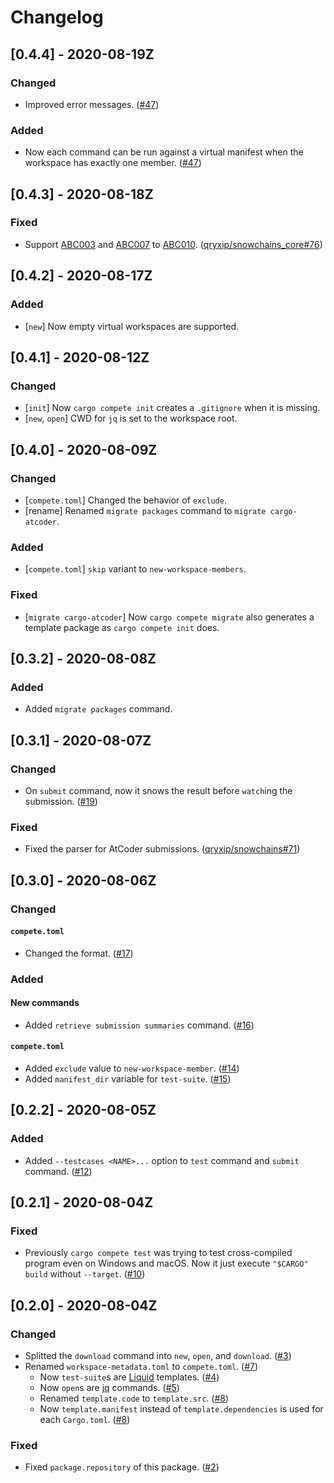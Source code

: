 # Changelog

## [0.4.4] - 2020-08-19Z

### Changed

- Improved error messages. ([#47](https://github.com/qryxip/cargo-compete/pull/47))

### Added

- Now each command can be run against a virtual manifest when the workspace has exactly one member. ([#47](https://github.com/qryxip/cargo-compete/pull/47))

## [0.4.3] - 2020-08-18Z

### Fixed

- Support [ABC003](https://atcoder.jp/contests/abc003) and [ABC007](https://atcoder.jp/contests/abc007) to [ABC010](https://atcoder.jp/contests/abc010). ([qryxip/snowchains_core#76](https://github.com/qryxip/snowchains/pull/76))

## [0.4.2] - 2020-08-17Z

### Added

- [`new`] Now empty virtual workspaces are supported.

## [0.4.1] - 2020-08-12Z

### Changed

- [`init`] Now `cargo compete init` creates a `.gitignore` when it is missing.
- [`new`, `open`] CWD for `jq` is set to the workspace root.

## [0.4.0] - 2020-08-09Z

### Changed

- [`compete.toml`] Changed the behavior of `exclude`.
- [rename] Renamed `migrate packages` command to `migrate cargo-atcoder`.

### Added

- [`compete.toml`] `skip` variant to `new-workspace-members`.

### Fixed

- [`migrate cargo-atcoder`] Now `cargo compete migrate` also generates a template package as `cargo compete init` does.

## [0.3.2] - 2020-08-08Z

### Added

- Added `migrate packages` command.

## [0.3.1] - 2020-08-07Z

### Changed

- On `submit` command, now it snows the result before `watch`ing the submission. ([#19](https://github.com/qryxip/cargo-compete/pull/19))

### Fixed

- Fixed the parser for AtCoder submissions. ([qryxip/snowchains#71](https://github.com/qryxip/snowchains/pull/71))

## [0.3.0] - 2020-08-06Z

### Changed

#### `compete.toml`

- Changed the format. ([#17](https://github.com/qryxip/cargo-compete/pull/17))

### Added

#### New commands

- Added `retrieve submission summaries` command. ([#16](https://github.com/qryxip/cargo-compete/pull/16))

#### `compete.toml`

- Added `exclude` value to `new-workspace-member`. ([#14](https://github.com/qryxip/cargo-compete/pull/14))
- Added `manifest_dir` variable for `test-suite`. ([#15](https://github.com/qryxip/cargo-compete/pull/15))

## [0.2.2] - 2020-08-05Z

### Added

- Added `--testcases <NAME>...` option to `test` command and `submit` command. ([#12](https://github.com/qryxip/cargo-compete/pull/12))

## [0.2.1] - 2020-08-04Z

### Fixed

- Previously `cargo compete test` was trying to test cross-compiled program even on Windows and macOS. Now it just execute `"$CARGO" build` without `--target`. ([#10](https://github.com/qryxip/cargo-compete/pull/10))

## [0.2.0] - 2020-08-04Z

### Changed

- Splitted the `download` command into `new`, `open`, and `download`. ([#3](https://github.com/qryxip/cargo-compete/pull/3))
- Renamed `workspace-metadata.toml` to `compete.toml`. ([#7](https://github.com/qryxip/cargo-compete/pull/7))
    - Now `test-suite`s are [Liquid](https://shopify.github.io/liquid/) templates.  ([#4](https://github.com/qryxip/cargo-compete/pull/4))
    - Now `open`s are [jq](https://github.com/stedolan/jq) commands. ([#5](https://github.com/qryxip/cargo-compete/pull/5))
    - Renamed `template.code` to `template.src`.  ([#8](https://github.com/qryxip/cargo-compete/pull/8))
    - Now `template.manifest` instead of `template.dependencies` is used for each `Cargo.toml`.  ([#8](https://github.com/qryxip/cargo-compete/pull/8))

### Fixed

- Fixed `package.repository` of this package. ([#2](https://github.com/qryxip/cargo-compete/pull/3))
